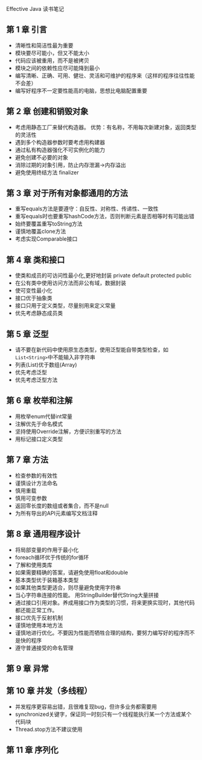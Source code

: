 Effective Java 读书笔记
## 第 1 章 引言
- 清晰性和简洁性最为重要
- 模块要尽可能小，但又不能太小
- 代码应该被重用，而不是被拷贝
- 模块之间的依赖性应尽可能降到最小
- 编写清晰、正确、可用、健壮、灵活和可维护的程序来（这样的程序往往性能不会差）
- 编写好程序不一定要性能高的电脑，思想比电脑配置重要
## 第 2 章 创建和销毁对象
- 考虑用静态工厂来替代构造器。 优势：有名称，不用每次新建对象，返回类型的灵活性
- 遇到多个构造器参数时要考虑用构建器
- 通过私有构造器强化不可实例化的能力
- 避免创建不必要的对象
- 消除过期的对象引用，防止内存泄漏->内存溢出
- 避免使用终结方法 finalizer
## 第 3 章 对于所有对象都通用的方法
- 重写equals方法是要遵守：自反性、对称性、传递性、一致性
- 重写equals时也要重写hashCode方法，否则判断元素是否相等时有可能出错
- 始终要覆盖重写toString方法
- 谨慎地覆盖clone方法
- 考虑实现Comparable接口
## 第 4 章 类和接口
- 使类和成员的可访问性最小化,更好地封装 private default protected public
- 在公有类中使用访问方法而非公有域，数据封装
- 使可变性最小化
- 接口优于抽象类
- 接口只用于定义类型，尽量别用来定义常量
- 优先考虑静态成员类
## 第 5 章 泛型
- 请不要在新代码中使用原生态类型，使用泛型能自带类型检查，如```List<String>```中不能输入非字符串
- 列表(List)优于数组(Array)
- 优先考虑泛型
- 优先考虑泛型方法
## 第 6 章 枚举和注解
- 用枚举enum代替int常量
- 注解优先于命名模式
- 坚持使用Override注解，方便识别重写的方法
- 用标记接口定义类型
## 第 7 章 方法
- 检查参数的有效性
- 谨慎设计方法命名
- 慎用重载
- 慎用可变参数
- 返回零长度的数组或者集合，而不是null
- 为所有导出的API元素编写文档注释
## 第 8 章 通用程序设计
- 将局部变量的作用于最小化
- foreach循环优于传统的for循环
- 了解和使用类库
- 如果需要精确的答案，请避免使用float和double
- 基本类型优于装箱基本类型
- 如果其他类型更适合，则尽量避免使用字符串
- 当心字符串连接的性能。 用StringBuilder替代String大量拼接
- 通过接口引用对象。养成用接口作为类型的习惯，将来更换实现时，其他代码都还能正常工作。
- 接口优先于反射机制
- 谨慎地使用本地方法
- 谨慎地进行优化。不要因为性能而牺牲合理的结构，要努力编写好的程序而不是快的程序
- 遵守普通接受的命名管理
## 第 9 章 异常

## 第 10 章 并发（多线程）
- 并发程序更容易出错，且很难复现bug，但许多业务都需要用
- synchronized关键字，保证同一时刻只有一个线程能执行某一个方法或某个代码块
- Thread.stop方法不建议使用
## 第 11 章 序列化